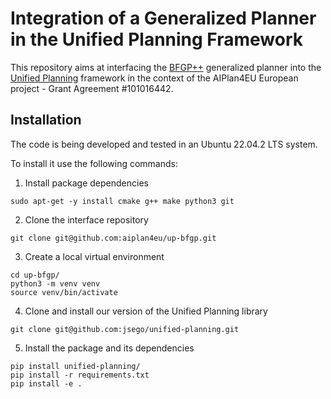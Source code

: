 # Integration of a Generalized Planner in the Unified Planning Framework

This repository aims at interfacing the [BFGP++](https://github.com/jsego/bfgp-pp) 
generalized planner into the [Unified Planning](https://github.com/aiplan4eu/unified-planning) 
framework in the context of the AIPlan4EU European project - Grant Agreement #101016442.

## Installation

The code is being developed and tested in an Ubuntu 22.04.2 LTS system.

To install it use the following commands:
1. Install package dependencies
```shell
sudo apt-get -y install cmake g++ make python3 git
```

2. Clone the interface repository
```shell
git clone git@github.com:aiplan4eu/up-bfgp.git
```

3. Create a local virtual environment
```shell
cd up-bfgp/
python3 -m venv venv
source venv/bin/activate 
```
4. Clone and install our version of the Unified Planning library
```shell
git clone git@github.com:jsego/unified-planning.git
```
5. Install the package and its dependencies
```shell
pip install unified-planning/
pip install -r requirements.txt
pip install -e .
```

